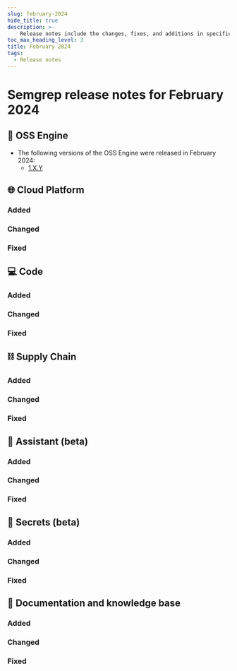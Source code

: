 ```yaml
---
slug: february-2024
hide_title: true
description: >-
    Release notes include the changes, fixes, and additions in specific versions of Semgrep.
toc_max_heading_level: 3
title: February 2024
tags:
  - Release notes
---
```


# Semgrep release notes for February 2024

## 🔧 OSS Engine

* The following versions of the OSS Engine were released in February 2024:
  * [<i class="fas fa-external-link fa-xs"></i>1.X.Y](https://github.com/semgrep/semgrep/releases/tag/v1.X.Y)

## 🌐 Cloud Platform

### Added

### Changed

### Fixed


## 💻 Code

### Added

### Changed

### Fixed

## ⛓️ Supply Chain

### Added

### Changed

### Fixed

## 🤖 Assistant (beta)

### Added

### Changed

### Fixed

## 🔐 Secrets (beta)

### Added

### Changed

### Fixed

## 📝 Documentation and knowledge base

### Added

### Changed

### Fixed
